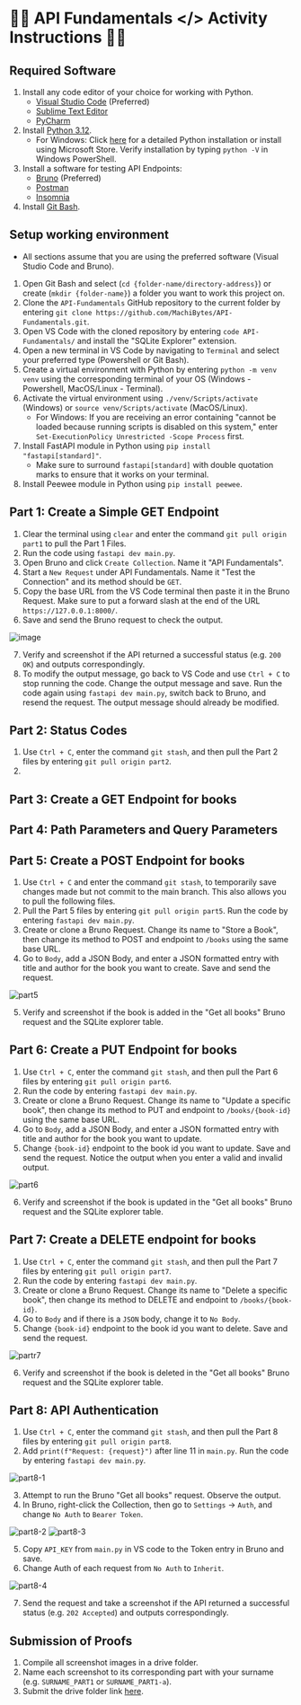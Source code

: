 # 📱🔗 API Fundamentals </> Activity Instructions 🔗🌐 

## Required Software
1. Install any code editor of your choice for working with Python.
    - [Visual Studio Code](https://code.visualstudio.com) (Preferred)
    - [Sublime Text Editor](https://www.sublimetext.com)
    - [PyCharm](https://www.jetbrains.com/pycharm/)
2. Install [Python 3.12](https://www.python.org/downloads/release/python-3126/).
    - For Windows: Click [here](https://www.canva.com/design/DAGXNNZak2s/4VCE8Ecoh17LafDZ_bw1eg/edit?utm_content=DAGXNNZak2s&utm_campaign=designshare&utm_medium=link2&utm_source=sharebutton) for a     detailed Python installation or install using Microsoft Store. Verify installation by typing `python -V` in Windows PowerShell.
4. Install a software for testing API Endpoints:
    - [Bruno](https://www.usebruno.com) (Preferred)
    - [Postman](https://www.postman.com)
    - [Insomnia](https://insomnia.rest)
5. Install [Git Bash](https://git-scm.com/downloads).

## Setup working environment
- All sections assume that you are using the preferred software (Visual Studio Code and Bruno).
1. Open Git Bash and select (`cd {folder-name/directory-address}`) or create (`mkdir {folder-name}`) a folder you want to work this project on.
2. Clone the `API-Fundamentals` GitHub repository to the current folder by entering `git clone https://github.com/MachiBytes/API-Fundamentals.git`.
3. Open VS Code with the cloned repository by entering `code API-Fundamentals/` and install the "SQLite Explorer" extension.
4. Open a new terminal in VS Code by navigating to `Terminal` and select your preferred type (Powershell or Git Bash). 
5. Create a virtual environment with Python by entering `python -m venv venv` using the corresponding terminal of your OS (Windows - Powershell, MacOS/Linux - Terminal).
6. Activate the virtual environment using `./venv/Scripts/activate` (Windows) or `source venv/Scripts/activate` (MacOS/Linux).
    - For Windows: If you are receiving an error containing "cannot be loaded because running scripts is disabled on this system," enter `Set-ExecutionPolicy Unrestricted -Scope Process` first.
7. Install FastAPI module in Python using `pip install "fastapi[standard]"`.
    - Make sure to surround `fastapi[standard]` with double quotation marks to ensure that it works on your terminal.
8. Install Peewee module in Python using `pip install peewee`.

## Part 1: Create a Simple GET Endpoint

1. Clear the terminal using `clear` and enter the command `git pull origin part1` to pull the Part 1 Files.
2. Run the code using `fastapi dev main.py`.
3. Open Bruno and click `Create Collection`. Name it "API Fundamentals".
4. Start a `New Request` under API Fundamentals. Name it "Test the Connection" and its method should be `GET`.
5. Copy the base URL from the VS Code terminal then paste it in the Bruno Request. Make sure to put a forward slash at the end of the URL `https://127.0.0.1:8000/`.
6. Save and send the Bruno request to check the output.

![image](https://github.com/user-attachments/assets/576cb74f-98a7-4931-95cc-d643bfdc0a27)

7. Verify and screenshot if the API returned a successful status (e.g. `200 OK`) and outputs correspondingly.
8. To modify the output message, go back to VS Code and use `Ctrl + C` to stop running the code. Change the output message and save. Run the code again using `fastapi dev main.py`, switch back to Bruno, and resend the request. The output message should already be modified.

## Part 2: Status Codes

1. Use `Ctrl + C`, enter the command `git stash`, and then pull the Part 2 files by entering `git pull origin part2`.
2. 

## Part 3: Create a GET Endpoint for books



## Part 4: Path Parameters and Query Parameters



## Part 5: Create a POST Endpoint for books

1. Use `Ctrl + C` and enter the command `git stash`, to temporarily save changes made but not commit to the main branch. This also allows you to pull the following files.
2. Pull the Part 5 files by entering `git pull origin part5`. Run the code by entering `fastapi dev main.py`.
3. Create or clone a Bruno Request. Change its name to "Store a Book", then change its method to POST and endpoint to `/books` using the same base URL.
4. Go to `Body`, add a JSON Body, and enter a JSON formatted entry with title and author for the book you want to create. Save and send the request.
   
![part5](https://github.com/user-attachments/assets/c885ed17-c865-4f09-80c5-4f8b8bca5359)

5. Verify and screenshot if the book is added in the "Get all books" Bruno request and the SQLite explorer table. 

## Part 6: Create a PUT Endpoint for books

1. Use `Ctrl + C`, enter the command `git stash`, and then pull the Part 6 files by entering `git pull origin part6`.
2. Run the code by entering `fastapi dev main.py`.
3. Create or clone a Bruno Request. Change its name to "Update a specific book", then change its method to PUT and endpoint to `/books/{book-id}` using the same base URL.
4. Go to `Body`, add a JSON Body, and enter a JSON formatted entry with title and author for the book you want to update.
5. Change `{book-id}` endpoint to the book id you want to update. Save and send the request. Notice the output when you enter a valid and invalid output.

![part6](https://github.com/user-attachments/assets/c90ee9ba-4005-4a49-9546-3f5ac8aaed5f)

6. Verify and screenshot if the book is updated in the "Get all books" Bruno request and the SQLite explorer table. 

## Part 7: Create a DELETE endpoint for books

1. Use `Ctrl + C`, enter the command `git stash`, and then pull the Part 7 files by entering `git pull origin part7`.
2. Run the code by entering `fastapi dev main.py`. 
3. Create or clone a Bruno Request. Change its name to "Delete a specific book", then change its method to DELETE and endpoint to `/books/{book-id}`.
4. Go to `Body` and if there is a `JSON` body, change it to `No Body`.
5. Change `{book-id}` endpoint to the book id you want to delete. Save and send the request.

![partr7](https://github.com/user-attachments/assets/3d5fce00-8bed-43c8-b252-6b48f1237b62)

6. Verify and screenshot if the book is deleted in the "Get all books" Bruno request and the SQLite explorer table. 

## Part 8: API Authentication

1. Use `Ctrl + C`, enter the command `git stash`, and then pull the Part 8 files by entering `git pull origin part8`.
2. Add `print(f"Request: {request}")` after line 11 in `main.py`. Run the code by entering `fastapi dev main.py`.

![part8-1](https://github.com/user-attachments/assets/92c860e9-cb36-47a5-a6b6-74a2f15f7fbd)

3. Attempt to run the Bruno "Get all books" request. Observe the output.
4. In Bruno, right-click the Collection, then go to `Settings` -> `Auth`, and change `No Auth` to `Bearer Token`.

![part8-2](https://github.com/user-attachments/assets/5b3ab64c-41ae-4724-afbf-d4f07440fca3)
![part8-3](https://github.com/user-attachments/assets/7aa78dee-cc4e-4383-99bf-10fc1810d5ad)

5. Copy `API_KEY` from `main.py` in VS code to the Token entry in Bruno and save.
6. Change Auth of each request from `No Auth` to `Inherit`.

![part8-4](https://github.com/user-attachments/assets/5724c5fe-1566-42aa-8fea-d8f56e6efee8)

7. Send the request and take a screenshot if the API returned a successful status (e.g. `202 Accepted`) and outputs correspondingly.

## Submission of Proofs

1. Compile all screenshot images in a drive folder.
2. Name each screenshot to its corresponding part with your surname (e.g. `SURNAME_PART1` or `SURNAME_PART1-a`).
3. Submit the drive folder link [here](https://forms.gle/fXqrcbWTwW5oraxYA).
